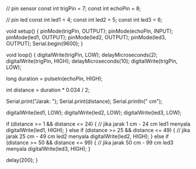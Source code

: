 // pin sensor
const int trigPin = 7;
const int echoPin = 8;

// pin led
const int led1 = 4;
const int led2 = 5;
const int led3 = 6;

void setup() {
  pinMode(trigPin, OUTPUT);
  pinMode(echoPin, INPUT);
  pinMode(led1, OUTPUT);
  pinMode(led2, OUTPUT);
  pinMode(led3, OUTPUT);
  Serial.begin(9600);
}

void loop() {
  digitalWrite(trigPin, LOW);
  delayMicroseconds(2);
  digitalWrite(trigPin, HIGH);
  delayMicroseconds(10);
  digitalWrite(trigPin, LOW);

  long duration = pulseIn(echoPin, HIGH);

  int distance = duration * 0.034 / 2;

  Serial.print("Jarak: ");
  Serial.print(distance);
  Serial.println(" cm");

  digitalWrite(led1, LOW);
  digitalWrite(led2, LOW);
  digitalWrite(led3, LOW);

  if (distance >= 1 && distance <= 24) { // jika jarak 1 cm - 24 cm led1 menyala
    digitalWrite(led1, HIGH);
  } else if (distance >= 25 && distance <= 49) { // jika jarak 25 cm - 49 cm led2 menyala
    digitalWrite(led2, HIGH);
  } else if (distance >= 50 && distance <= 99) { // jika jarak 50 cm - 99 cm led3 menyala
    digitalWrite(led3, HIGH);
  }

  delay(200); 
}

